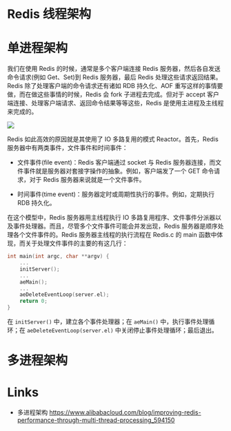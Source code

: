 # Redis 线程架构

# 单进程架构

我们在使用 Redis 的时候，通常是多个客户端连接 Redis 服务器，然后各自发送命令请求(例如 Get、Set)到 Redis 服务器，最后 Redis 处理这些请求返回结果。Redis 除了处理客户端的命令请求还有诸如 RDB 持久化、AOF 重写这样的事情要做，而在做这些事情的时候，Redis 会 fork 子进程去完成。但对于 accept 客户端连接、处理客户端请求、返回命令结果等等这些，Redis 是使用主进程及主线程来完成的。

![](https://i.postimg.cc/43P4mPhw/image.png)

Redis 如此高效的原因就是其使用了 IO 多路复用的模式 Reactor。首先，Redis 服务器中有两类事件，文件事件和时间事件：

- 文件事件(file event)：Redis 客户端通过 socket 与 Redis 服务器连接，而文件事件就是服务器对套接字操作的抽象。例如，客户端发了一个 GET 命令请求，对于 Redis 服务器来说就是一个文件事件。

- 时间事件(time event)：服务器定时或周期性执行的事件。例如，定期执行 RDB 持久化。

在这个模型中，Redis 服务器用主线程执行 IO 多路复用程序、文件事件分派器以及事件处理器。而且，尽管多个文件事件可能会并发出现，Redis 服务器是顺序处理各个文件事件的。Redis 服务器主线程的执行流程在 Redis.c 的 main 函数中体现，而关于处理文件事件的主要的有这几行：

```c
int main(int argc, char **argv) {
    ...
    initServer();
    ...
    aeMain();
    ...
    aeDeleteEventLoop(server.el);
    return 0;
}
```

在 `initServer()` 中，建立各个事件处理器；在 `aeMain()` 中，执行事件处理循环；在 `aeDeleteEventLoop(server.el)` 中关闭停止事件处理循环；最后退出。

# 多进程架构

# Links

- 多进程架构 https://www.alibabacloud.com/blog/improving-redis-performance-through-multi-thread-processing_594150
